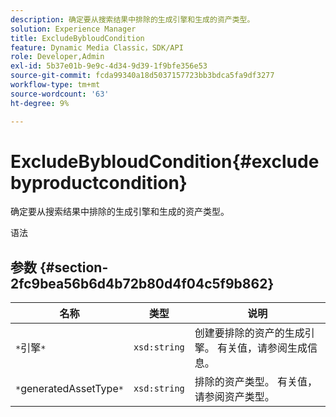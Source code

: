```yaml
---
description: 确定要从搜索结果中排除的生成引擎和生成的资产类型。
solution: Experience Manager
title: ExcludeBybloudCondition
feature: Dynamic Media Classic，SDK/API
role: Developer,Admin
exl-id: 5b37e01b-9e9c-4d34-9d39-1f9bfe356e53
source-git-commit: fcda99340a18d5037157723bb3bdca5fa9df3277
workflow-type: tm+mt
source-wordcount: '63'
ht-degree: 9%

---
```


# ExcludeBybloudCondition{#excludebyproductcondition}

确定要从搜索结果中排除的生成引擎和生成的资产类型。

语法

## 参数 {#section-2fc9bea56b6d4b72b80d4f04c5f9b862}

| 名称 | 类型 | 说明 |
|---|---|---|
| `*`引擎`*` | `xsd:string` | 创建要排除的资产的生成引擎。 有关值，请参阅生成信息。 |
| `*`generatedAssetType`*` | `xsd:string` | 排除的资产类型。 有关值，请参阅资产类型。 |
